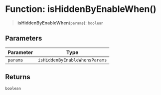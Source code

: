 # Function: isHiddenByEnableWhen()

> **isHiddenByEnableWhen**(`params`): `boolean`

## Parameters

| Parameter | Type |
| ------ | ------ |
| `params` | `isHiddenByEnableWhensParams` |

## Returns

`boolean`
